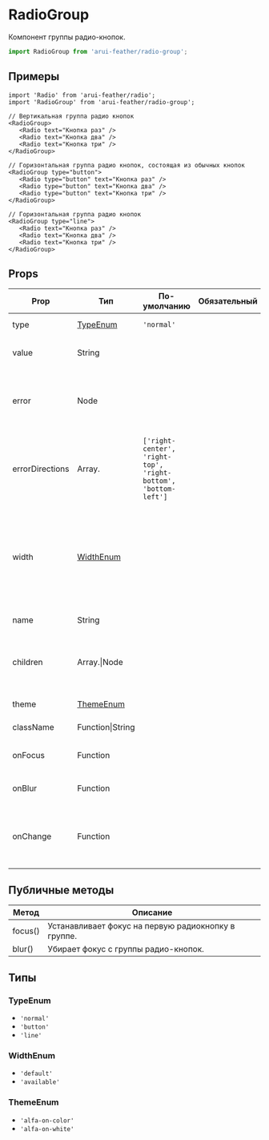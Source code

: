 # RadioGroup

Компонент группы радио-кнопок.

```javascript
import RadioGroup from 'arui-feather/radio-group';
```

## Примеры


```
import 'Radio' from 'arui-feather/radio';
import 'RadioGroup' from 'arui-feather/radio-group';

// Вертикальная группа радио кнопок
<RadioGroup>
   <Radio text="Кнопка раз" />
   <Radio text="Кнопка два" />
   <Radio text="Кнопка три" />
</RadioGroup>

// Горизонтальная группа радио кнопок, состоящая из обычных кнопок
<RadioGroup type="button">
   <Radio type="button" text="Кнопка раз" />
   <Radio type="button" text="Кнопка два" />
   <Radio type="button" text="Кнопка три" />
</RadioGroup>

// Горизонтальная группа радио кнопок
<RadioGroup type="line">
   <Radio text="Кнопка раз" />
   <Radio text="Кнопка два" />
   <Radio text="Кнопка три" />
</RadioGroup>
```



## Props


| Prop  | Тип  | По-умолчанию | Обязательный | Описание |
| ----- | ---- | ------------ | ------------ |----------|
| type | [TypeEnum](#TypeEnum) | `'normal'`  |  | Тип группы кнопок |
| value | String |  |  | Значение выбранной радио-кнопки |
| error | Node |  |  | Отображение попапа с ошибкой в момент когда фокус находится на компоненте |
| errorDirections | Array.<String> | `['right-center', 'right-top', 'right-bottom', 'bottom-left']`  |  | Расположение попапа с ошибкой (в порядке приоритета) относительно точки открытия |
| width | [WidthEnum](#WidthEnum) |  |  | Управление шириной группы кнопок для типа 'button'. При значении 'available' растягивает группу на ширину родителя |
| name | String |  |  | Уникальное имя блока |
| children | Array.<Node>\|Node |  |  | Дочерние элементы `RadioGroup`, как правило, компоненты `Radio` |
| theme | [ThemeEnum](#ThemeEnum) |  |  | Тема компонента |
| className | Function\|String |  |  | Дополнительный класс |
| onFocus | Function |  |  | Обработчик фокуса радиогруппы |
| onBlur | Function |  |  | Обработчик снятия фокуса с радиогруппы |
| onChange | Function |  |  | Обработчик изменения значения 'checked' одного из дочерних радио-кнопок |





## Публичные методы
| Метод  | Описание |
| ------ | -------- |
| focus() | Устанавливает фокус на первую радиокнопку в группе. |
| blur() | Убирает фокус с группы радио-кнопок. |





## Типы






### <a id="TypeEnum"></a>TypeEnum

 * `'normal'`
 * `'button'`
 * `'line'`


### <a id="WidthEnum"></a>WidthEnum

 * `'default'`
 * `'available'`


### <a id="ThemeEnum"></a>ThemeEnum

 * `'alfa-on-color'`
 * `'alfa-on-white'`



